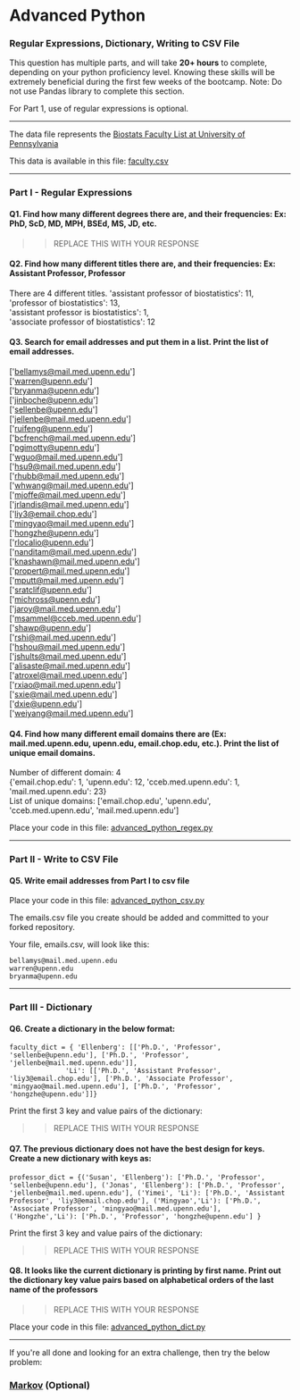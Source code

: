 # Advanced Python    

### Regular Expressions, Dictionary, Writing to CSV File  

This question has multiple parts, and will take **20+ hours** to complete, depending on your python proficiency level.  Knowing these skills will be extremely beneficial during the first few weeks of the bootcamp.  Note:  Do not use Pandas library to complete this section.  

For Part 1, use of regular expressions is optional.  

---

The data file represents the [Biostats Faculty List at University of Pennsylvania](http://www.med.upenn.edu/cceb/biostat/faculty.shtml)

This data is available in this file:  [faculty.csv](python/faculty.csv)

--- 

### Part I - Regular Expressions  


#### Q1. Find how many different degrees there are, and their frequencies: Ex:  PhD, ScD, MD, MPH, BSEd, MS, JD, etc.

>> REPLACE THIS WITH YOUR RESPONSE


#### Q2. Find how many different titles there are, and their frequencies:  Ex:  Assistant Professor, Professor

There are 4 different titles. 
'assistant professor of biostatistics': 11,   
'professor of biostatistics': 13,  
'assistant professor is biostatistics': 1,  
'associate professor of biostatistics': 12  


#### Q3. Search for email addresses and put them in a list.  Print the list of email addresses.
['bellamys@mail.med.upenn.edu']  
['warren@upenn.edu']  
['bryanma@upenn.edu']  
['jinboche@upenn.edu']  
['sellenbe@upenn.edu']  
['jellenbe@mail.med.upenn.edu']  
['ruifeng@upenn.edu']  
['bcfrench@mail.med.upenn.edu']  
['pgimotty@upenn.edu']  
['wguo@mail.med.upenn.edu']  
['hsu9@mail.med.upenn.edu']  
['rhubb@mail.med.upenn.edu']  
['whwang@mail.med.upenn.edu']  
['mjoffe@mail.med.upenn.edu']  
['jrlandis@mail.med.upenn.edu']  
['liy3@email.chop.edu']  
['mingyao@mail.med.upenn.edu']  
['hongzhe@upenn.edu']  
['rlocalio@upenn.edu']  
['nanditam@mail.med.upenn.edu']  
['knashawn@mail.med.upenn.edu']  
['propert@mail.med.upenn.edu']  
['mputt@mail.med.upenn.edu']  
['sratclif@upenn.edu']  
['michross@upenn.edu']  
['jaroy@mail.med.upenn.edu']  
['msammel@cceb.med.upenn.edu']  
['shawp@upenn.edu']  
['rshi@mail.med.upenn.edu']  
['hshou@mail.med.upenn.edu']  
['jshults@mail.med.upenn.edu']  
['alisaste@mail.med.upenn.edu']  
['atroxel@mail.med.upenn.edu']  
['rxiao@mail.med.upenn.edu']  
['sxie@mail.med.upenn.edu']  
['dxie@upenn.edu']  
['weiyang@mail.med.upenn.edu']  



#### Q4. Find how many different email domains there are (Ex:  mail.med.upenn.edu, upenn.edu, email.chop.edu, etc.).  Print the list of unique email domains.

Number of different domain: 4  
{'email.chop.edu': 1, 'upenn.edu': 12, 'cceb.med.upenn.edu': 1, 'mail.med.upenn.edu': 23}   
List of unique domains: ['email.chop.edu', 'upenn.edu', 'cceb.med.upenn.edu', 'mail.med.upenn.edu']     

Place your code in this file: [advanced_python_regex.py](python/advanced_python_regex.py)

---

### Part II - Write to CSV File

#### Q5.  Write email addresses from Part I to csv file

Place your code in this file: [advanced_python_csv.py](python/advanced_python_csv.py)

The emails.csv file you create should be added and committed to your forked repository.

Your file, emails.csv, will look like this:
```
bellamys@mail.med.upenn.edu
warren@upenn.edu
bryanma@upenn.edu
```

---

### Part III - Dictionary

#### Q6.  Create a dictionary in the below format:
```
faculty_dict = { 'Ellenberg': [['Ph.D.', 'Professor', 'sellenbe@upenn.edu'], ['Ph.D.', 'Professor', 'jellenbe@mail.med.upenn.edu']],
              'Li': [['Ph.D.', 'Assistant Professor', 'liy3@email.chop.edu'], ['Ph.D.', 'Associate Professor', 'mingyao@mail.med.upenn.edu'], ['Ph.D.', 'Professor', 'hongzhe@upenn.edu']]}
```
Print the first 3 key and value pairs of the dictionary:

>> REPLACE THIS WITH YOUR RESPONSE

#### Q7.  The previous dictionary does not have the best design for keys.  Create a new dictionary with keys as:

```
professor_dict = {('Susan', 'Ellenberg'): ['Ph.D.', 'Professor', 'sellenbe@upenn.edu'], ('Jonas', 'Ellenberg'): ['Ph.D.', 'Professor', 'jellenbe@mail.med.upenn.edu'], ('Yimei', 'Li'): ['Ph.D.', 'Assistant Professor', 'liy3@email.chop.edu'], ('Mingyao','Li'): ['Ph.D.', 'Associate Professor', 'mingyao@mail.med.upenn.edu'], ('Hongzhe','Li'): ['Ph.D.', 'Professor', 'hongzhe@upenn.edu'] }
```

Print the first 3 key and value pairs of the dictionary:

>> REPLACE THIS WITH YOUR RESPONSE

#### Q8.  It looks like the current dictionary is printing by first name.  Print out the dictionary key value pairs based on alphabetical orders of the last name of the professors

>> REPLACE THIS WITH YOUR RESPONSE

Place your code in this file: [advanced_python_dict.py](python/advanced_python_dict.py)

--- 

If you're all done and looking for an extra challenge, then try the below problem:  

### [Markov](python/markov.py) (Optional)

